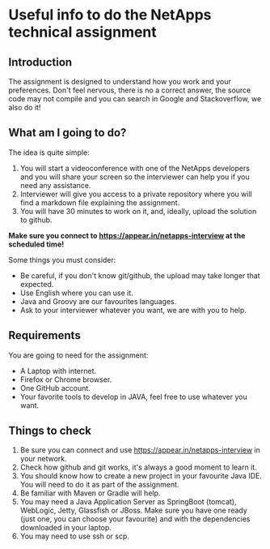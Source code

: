 # Useful info to do the NetApps technical assignment

## Introduction

The assignment is designed to understand how you work and your preferences. Don't feel nervous, there is no a correct answer, the source code may not compile and you can search in Google and Stackoverflow, we also do it!

## What am I going to do? 

The idea is quite simple:

1. You will start a videoconference with one of the NetApps developers and you will share your screen so the interviewer can help you if you need any assistance. 
2. Interviewer will give you access to a private repository where you will find a markdown file explaining the assignment.
3. You will have 30 minutes to work on it, and, ideally, upload the solution to github.

**Make sure you connect to https://appear.in/netapps-interview at the scheduled time!**

Some things you must consider:

- Be careful, if you don't know git/github, the upload may take longer that expected.
- Use English where you can use it.
- Java and Groovy are our favourites languages.
- Ask to your interviewer whatever you want, we are with you to help.

## Requirements

You are going to need for the assignment:

- A Laptop with internet.
- Firefox or Chrome browser.
- One GitHub account.
- Your favorite tools to develop in JAVA, feel free to use whatever you want.

## Things to check

1. Be sure you can connect and use https://appear.in/netapps-interview in your network.
2. Check how github and git works, it's always a good moment to learn it. 
3. You should know how to create a new project in your favourite Java IDE. You will need to do it as part of the assignment.
4. Be familiar with Maven or Gradle will help.
5. You may need a Java Application Server as SpringBoot (tomcat), WebLogic, Jetty, Glassfish or JBoss. Make sure you have one ready (just one, you can choose your favourite) and with the dependencies downloaded in your laptop.
6. You may need to use ssh or scp.
